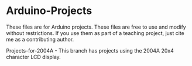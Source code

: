 # Arduino-Projects

These files are for Arduino projects. 
These files are free to use and modify without restrictions. 
If you use them as part of a teaching project, just cite me as a contributing author.

Projects-for-2004A - This branch has projects using the 2004A 20x4 character LCD display.

